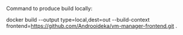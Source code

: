 Command to produce build locally:

docker build --output type=local,dest=out --build-context frontend=https://github.com/Androoideka/vm-manager-frontend.git .
